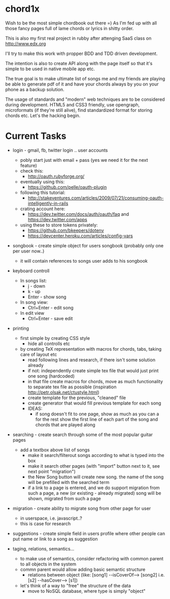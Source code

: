 chord1x
=======

Wish to be the most simple chordbook out there =) 
As I'm fed up with all those fancy pages full of lame chords or lyrics in shitty order. 


This is also my first real project in rubby after attenging SaaS class on http://www.edx.org


I'll try to make this work with propper BDD and TDD driven development. 


The intention is also to create API along with the page itself so that it's simple to be used
in native mobile app etc. 

The true goal is to make ultimate list of songs me and my friends are playing
be able to generate pdf of it and have your chords always by you on your phone as a backup solution. 


The usage of standards and "modern" web techniques are to be considered during development. 
HTML5 and CSS3 friendly, use opengraph, microformats (if they're still alive), find standardized format
for storing chords etc. Let's the hacking begin. 




Current Tasks
=============

* login - gmail, fb, twitter login .. user accounts
  * pobly start just with email + pass (yes we need it for the next feature)
  * check this: 
    * http://oauth.rubyforge.org/
  * eventually using this: 
    * https://github.com/pelle/oauth-plugin
  * following this tutorial: 
    * http://stakeventures.com/articles/2009/07/21/consuming-oauth-intelligently-in-rails
  * crating account here: 
    * https://dev.twitter.com/docs/auth/oauth/faq and https://dev.twitter.com/apps
  * using these to store tokens privately: 
    * https://github.com/bkeepers/dotenv
    * https://devcenter.heroku.com/articles/config-vars

* songbook - create simple object for users songbook (probably only one per user now..)
  * it will contain references to songs user adds to his songbook

* keyboard controll 
  * In songs list: 
    * j - down
    * k - up
    * Enter - show song
  * In song view: 
    * Ctrl+Enter - edit song
  * In edit view
    * Ctrl+Enter - save edit

* printing
  * first simple by creating CSS style
    * hide all controlls etc
  * by creating TeX representation with macros for chords, tabs, taking care of layout etc
    * read following lines and research, if there isn't some solution already
    * if not: independently create simple tex file that would just print one song (hardcoded)
    * in that file create macros for chords, move as much functionality to separate tex file as possible 
      (inspiration http://petr.olsak.net/ctustyle.html)
    * create template for the previous, "cleaned" file
    * create generator that would fill previous template for each song
    * IDEAS:
      * if song doesn't fit to one page, show as much as you can a for the rest show the first
        line of each part of the song and chords that are played along

* searching - create search through some of the most popular guitar pages
  * add a textbox above list of songs
    * make it search/filterout songs according to what is typed into the box
    * make it search other pages (with "import" button next to it, see next point "migration")
    * the New Song button will create new song. the name of the song will be prefilled with the searched term
    * if a link to a page is entered, and we do support migration from such a page, a new (or existing - already
      migrated) song will be shown, migrated from such a page

* migration - create ability to migrate song from other page for user
  * in userspace, i.e. javascript..?
  * this is case for research

* suggestions - create simple field in users profile where other people can put name or link to a song as suggestion

* taging, relations, semantics...
  * to make use of semantics, consider refactoring with common parent to all objects in the system
  * commn parent would allow adding basic semantic structure
    * relations between object (like: [song1] --isCoverOf--> [song2] i.e. [s2] --hasCover--> [s1])
  * let's think of a way to "free" the structure of the data
    * move to NoSQL database, where type is simply "object"

